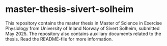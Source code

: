 # master-thesis-sivert-solheim
 This repository contains the master thesis in Master of Science in Exercise Physiology from University of Inland Norway of Sivert Solheim, submitted May 2025. The repository also contains auxiliary documents related to the thesis. Read the README-file for more information. 
